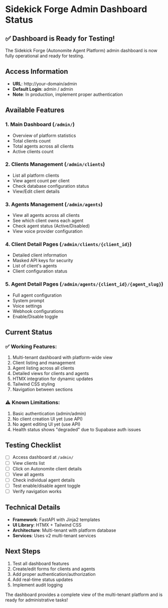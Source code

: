 # Sidekick Forge Admin Dashboard Status

## ✅ Dashboard is Ready for Testing!

The Sidekick Forge (Autonomite Agent Platform) admin dashboard is now fully operational and ready for testing.

## Access Information

- **URL**: http://your-domain/admin
- **Default Login**: admin / admin
- **Note**: In production, implement proper authentication

## Available Features

### 1. Main Dashboard (`/admin/`)
- Overview of platform statistics
- Total clients count
- Total agents across all clients
- Active clients count

### 2. Clients Management (`/admin/clients`)
- List all platform clients
- View agent count per client
- Check database configuration status
- View/Edit client details

### 3. Agents Management (`/admin/agents`)
- View all agents across all clients
- See which client owns each agent
- Check agent status (Active/Disabled)
- View voice provider configuration

### 4. Client Detail Pages (`/admin/clients/{client_id}`)
- Detailed client information
- Masked API keys for security
- List of client's agents
- Client configuration status

### 5. Agent Detail Pages (`/admin/agents/{client_id}/{agent_slug}`)
- Full agent configuration
- System prompt
- Voice settings
- Webhook configurations
- Enable/Disable toggle

## Current Status

### ✅ Working Features:
1. Multi-tenant dashboard with platform-wide view
2. Client listing and management
3. Agent listing across all clients
4. Detailed views for clients and agents
5. HTMX integration for dynamic updates
6. Tailwind CSS styling
7. Navigation between sections

### ⚠️ Known Limitations:
1. Basic authentication (admin/admin)
2. No client creation UI yet (use API)
3. No agent editing UI yet (use API)
4. Health status shows "degraded" due to Supabase auth issues

## Testing Checklist

- [ ] Access dashboard at `/admin/`
- [ ] View clients list
- [ ] Click on Autonomite client details
- [ ] View all agents
- [ ] Check individual agent details
- [ ] Test enable/disable agent toggle
- [ ] Verify navigation works

## Technical Details

- **Framework**: FastAPI with Jinja2 templates
- **UI Library**: HTMX + Tailwind CSS
- **Architecture**: Multi-tenant with platform database
- **Services**: Uses v2 multi-tenant services

## Next Steps

1. Test all dashboard features
2. Create/edit forms for clients and agents
3. Add proper authentication/authorization
4. Add real-time status updates
5. Implement audit logging

The dashboard provides a complete view of the multi-tenant platform and is ready for administrative tasks!
